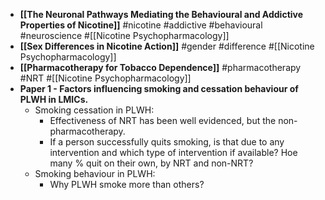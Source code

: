 - **[[The Neuronal Pathways Mediating the Behavioural and Addictive Properties of Nicotine]]** #nicotine #addictive #behavioural #neuroscience #[[Nicotine Psychopharmacology]]
- **[[Sex Differences in Nicotine Action]]** #gender #difference #[[Nicotine Psychopharmacology]]
- **[[Pharmacotherapy for Tobacco Dependence]]** #pharmacotherapy #NRT #[[Nicotine Psychopharmacology]]
- **Paper 1 - Factors influencing smoking and cessation behaviour of PLWH in LMICs.**
	- Smoking cessation in PLWH:
		- Effectiveness of NRT has been well evidenced, but the non-pharmacotherapy.
		- If a person successfully quits smoking, is that due to any intervention and which type of intervention if available? Hoe many % quit on their own, by NRT and non-NRT?
	- Smoking behaviour in PLWH:
		- Why PLWH smoke more than others?